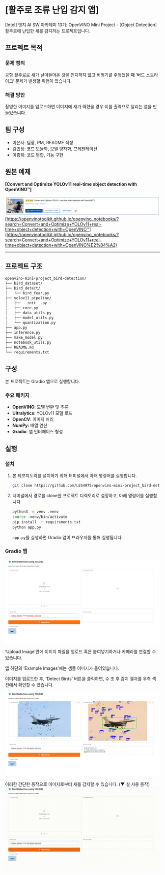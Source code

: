 # [활주로 조류 난입 감지 앱]

[Intel] 엣지 AI SW 아카데미 13기: OpenVINO Mini Project - [Object Detection]
활주로에 난입한 새를 감지하는 프로젝트입니다.

## 프로젝트 목적

### 문제 정의

공항 활주로로 새가 날아들어온 것을 인지하지 않고 비행기를 주행했을 때 ‘버드 스트라이크’ 문제가 발생할 위험이 있습니다.

### 해결 방안

촬영한 이미지를 업로드하면 이미지에 새가 찍혔을 경우 이를 출력으로 알리는 앱을 만들었습니다.

## 팀 구성

- 이은서: 팀장, PM, README 작성
- 김민정: 코드 모듈화, 모델 양자화, 프레젠테이션
- 이종희: 코드 병합, 기능 구현

## 원본 예제

**[Convert and Optimize YOLOv11 real-time object detection with OpenVINO™]**

![openvino.png](./assets/openvino.png)
[https://openvinotoolkit.github.io/openvino_notebooks/?search=Convert+and+Optimize+YOLOv11+real-time+object+detection+with+OpenVINO™](https://openvinotoolkit.github.io/openvino_notebooks/?search=Convert+and+Optimize+YOLOv11+real-time+object+detection+with+OpenVINO%E2%84%A2)

---

## 프로젝트 구조

```
openvino-mini-project_bird-detection/
├── bird_dataset/
├── bird_detect/
│   └── bird_fear.py
├── yolov11_pipeline/
│   ├── __init__.py
│   ├── core.py
│   ├── data_utils.py
│   ├── model_utils.py
│   └── quantization.py
├── app.py
├── inference.py
├── make_model.py
├── notebook_utils.py
├── README.md
└── requirements.txt
```

## 구성

본 프로젝트는 Gradio 앱으로 실행합니다.


### 주요 패키지

- **OpenVINO**: 모델 변환 및 추론
- **Ultralytics**: YOLOv11 모델 로드
- **OpenCV**: 이미지 처리
- **NumPy:** 배열 연산
- **Gradio**: 앱 인터페이스 형성

## 실행

### 설치

1. 본 레포지토리를 설치하기 위해 터미널에서 아래 명령어를 실행합니다.
    
    ```bash
    git clone https://github.com/LES4975/openvino-mini-project_bird-detection.git
    ```
    
2. 터미널에서 경로를 clone한 프로젝트 디렉토리로 설정하고, 아래 명령어를 실행합니다.
    
    ```bash
    python3 -m venv .venv
    source .venv/bin/activate
    pip install -r requirements.txt
    python app.py
    ```
    
    `app.py`를 실행하면 Gradio 앱이 브라우저를 통해 실행됩니다.
    

### Gradio 앱

![image.png](./assets/image.png)

‘Upload Image’란에 이미지 파일을 업로드 혹은 붙여넣기하거나 카메라를 연결할 수 있습니다.

앱 하단의 ‘Example Images’에는 샘플 이미지가 들어있습니다.

이미지를 업로드한 후, ‘Detect Birds’ 버튼을 클릭하면, 수 초 후 감지 결과를 우측 섹션에서 확인할 수 있습니다.

![image2.png](./assets/image2.png)

이러한 간단한 동작으로 이미지로부터 새를 감지할 수 있습니다.
(▼ 실 사용 동작)
![try.gif](./assets/try.gif)
